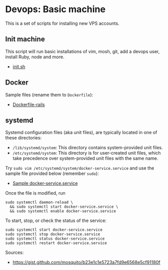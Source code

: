 # Devops: Basic machine

This is a set of scripts for installing new VPS accounts.

## Init machine

This script will run basic installations of vim, mosh, git, add a devops user,
install Ruby, node and more.

- [init.sh](./init.sh)

## Docker

Sample files (rename them to `Dockerfile`):

- [Dockerfile-rails](./Dockerfile-rails)

## systemd


Systemd configuration files (aka unit files), are typically located in one of
these directories:

- `/lib/systemd/system`: This directory contains system-provided unit files.
- `/etc/systemd/system`: This directory is for user-created unit files, which take precedence over system-provided unit files with the same name.

Try `sudo vim /etc/systemd/system/docker-service.service` and use the sample
file provided below (remember `sudo`):

- [Sample docker-service.service](./docker-service.service)

Once the file is modified, run

    sudo systemctl daemon-reload \
      && sudo systemctl start docker-service.service \
      && sudo systemctl enable docker-service.service

To start, stop, or check the status of the service:

    sudo systemctl start docker-service.service
    sudo systemctl stop docker-service.service
    sudo systemctl status docker-service.service
    sudo systemctl restart docker-service.service


Sources:

- https://gist.github.com/mosquito/b23e1c1e5723a7fd9e6568e5cf91180f


